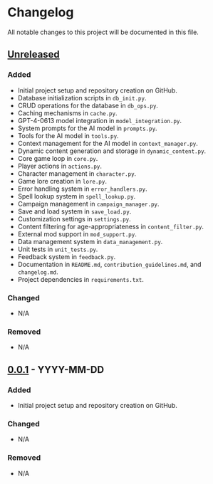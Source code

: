 # Changelog

All notable changes to this project will be documented in this file.

## [Unreleased]

### Added
- Initial project setup and repository creation on GitHub.
- Database initialization scripts in `db_init.py`.
- CRUD operations for the database in `db_ops.py`.
- Caching mechanisms in `cache.py`.
- GPT-4-0613 model integration in `model_integration.py`.
- System prompts for the AI model in `prompts.py`.
- Tools for the AI model in `tools.py`.
- Context management for the AI model in `context_manager.py`.
- Dynamic content generation and storage in `dynamic_content.py`.
- Core game loop in `core.py`.
- Player actions in `actions.py`.
- Character management in `character.py`.
- Game lore creation in `lore.py`.
- Error handling system in `error_handlers.py`.
- Spell lookup system in `spell_lookup.py`.
- Campaign management in `campaign_manager.py`.
- Save and load system in `save_load.py`.
- Customization settings in `settings.py`.
- Content filtering for age-appropriateness in `content_filter.py`.
- External mod support in `mod_support.py`.
- Data management system in `data_management.py`.
- Unit tests in `unit_tests.py`.
- Feedback system in `feedback.py`.
- Documentation in `README.md`, `contribution_guidelines.md`, and `changelog.md`.
- Project dependencies in `requirements.txt`.

### Changed
- N/A

### Removed
- N/A

## [0.0.1] - YYYY-MM-DD

### Added
- Initial project setup and repository creation on GitHub.

### Changed
- N/A

### Removed
- N/A

[Unreleased]: https://github.com/your_username/your_repo/compare/v0.0.1...HEAD
[0.0.1]: https://github.com/your_username/your_repo/releases/tag/v0.0.1